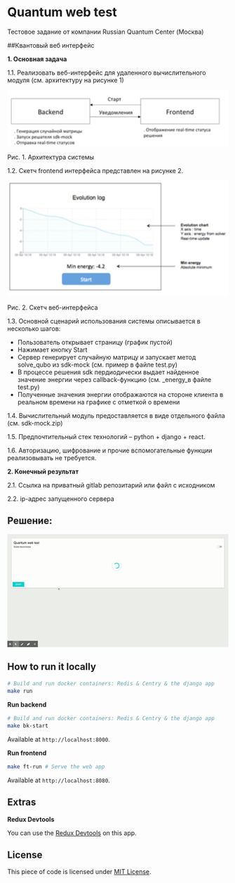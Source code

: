 # Quantum web test

Тестовое задание от компании Russian Quantum Center (Москва)

##Квантовый веб интерфейс

**1. Основная задача**

1.1. Реализовать веб-интерфейс для удаленного вычислительного модуля (см. архитектуру на рисунке 1)

![preview](/doc/ris1.png)

Рис. 1. Архитектура системы

1.2. Скетч frontend интерфейса представлен на рисунке 2.

![preview](/doc/ris2.png)

Рис. 2. Скетч веб-интерфейса

1.3. Основной сценарий использования системы описывается в несколько шагов:

- Пользователь открывает страницу (график пустой)
- Нажимает кнопку Start
- Сервер генерирует случайную матрицу и запускает метод solve\_qubo из sdk-mock (см. пример в файле test.py)
- В процессе решения sdk пердиодически выдает найденное значение энергии через callback-функцию (см. _energy_в файле test.py)
- Полученные значения энергии отображаются на стороне клиента в реальном времени на графике с отметкой о времени

1.4. Вычислительный модуль предоставляется в виде отдельного файла (см. sdk-mock.zip)

1.5. Предпочтительный стек технологий – python + django + react.

1.6. Авторизацию, шифрование и прочие вспомогательные функции реализовывать не требуется.

**2. Конечный результат**

2.1. Ссылка на приватный gitlab репозитарий или файл с исходником

2.2. ip-адрес запущенного сервера

## Решение:

![preview](/doc/Quantum_web_test.gif)

## How to run it locally

```bash
# Build and run docker containers: Redis & Centry & the django app
make run
```

**Run backend**

```bash
# Build and run docker containers: Redis & Centry & the django app
make bk-start
```

Available at `http://localhost:8000`.

**Run frontend**

```bash
make ft-run # Serve the web app
```

Available at `http://localhost:8080`.

## Extras

**Redux Devtools**

You can use the [Redux Devtools](https://github.com/gaearon/redux-devtools) on this app.

## License
This piece of code is licensed under [MIT License](/LICENSE).

